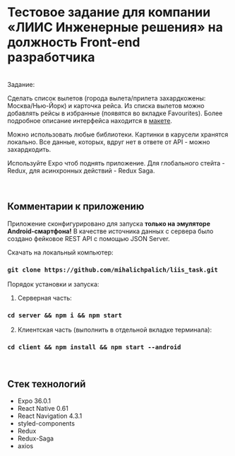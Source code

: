 # Тестовое задание для компании «ЛИИС Инженерные решения» на должность Front-end разработчика
<br />
Задание:

Сделать список вылетов (города вылета/прилета захардкожены: Москва/Нью-Йорк) и карточка рейса. Из списка вылетов можно добавлять рейсы в избранные (появятся во вкладке Favourites). Более подробное описание интерфейса находится в [макете](https://www.figma.com/file/xrBAndVOBAnVqC8cwLkvHK/React-Native?node-id=0%3A1).

Можно использовать любые библиотеки. Картинки в карусели хранятся локально. Все данные, которых, вдруг нет в ответе от API - можно захардкодить.

Используйте Expo чтоб поднять приложение. Для глобального стейта - Redux, для асинхронных действий - Redux Saga.

<br />

## Комментарии к приложению
Приложение сконфигурировано для запуска **только на эмуляторе Android-смартфона!** 
В качестве источника данных с сервера было создано фейковое REST API с помощью JSON Server.

Скачать на локальный компьютер:

### `git clone https://github.com/mihalichpalich/liis_task.git`

Порядок установки и запуска:
1. Серверная часть:
### `cd server && npm i && npm start`
2. Клиентская часть (выполнить в отдельной вкладке терминала):
### `cd client && npm install && npm start --android`

<br />

## Стек технологий
* Expo 36.0.1
* React Native 0.61
* React Navigation 4.3.1
* styled-components
* Redux
* Redux-Saga
* axios
